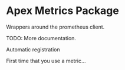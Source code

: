 # Apex Metrics Package

Wrappers around the prometheus client.

TODO: More documentation.

Automatic registration

First time that you use a metric...

